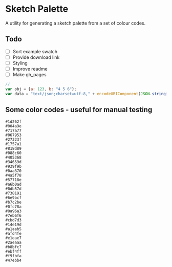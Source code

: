 # Sketch Palette

A utility for generating a sketch palette from a set of colour codes.

## Todo

- [ ] Sort example swatch
- [ ] Provide download link
- [ ] Styling
- [ ] Improve readme
- [ ] Make gh_pages

```javascript
//
var obj = {a: 123, b: "4 5 6"};
var data = "text/json;charset=utf-8," + encodeURIComponent(JSON.stringify(obj));
```

## Some color codes - useful for manual testing

```
#1d262f
#004a9e
#717a77
#067953
#27323f
#1757a1
#818d89
#088c60
#405368
#34659d
#939f9b
#0aa370
#4a5f78
#57718e
#a6b0ad
#0db57d
#738191
#6e9bcf
#b7c2be
#0fc78a
#8a96a3
#7eb6f6
#cbd7d3
#14e19d
#a1aab5
#afd4fe
#e1eae7
#2aeaaa
#b8bfc7
#ebf4ff
#f9fbfa
#47ebb4
```
